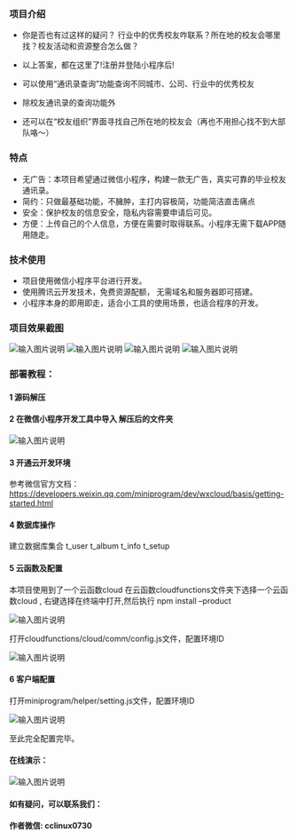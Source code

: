 
### 项目介绍

- 你是否也有过这样的疑问？ 行业中的优秀校友咋联系？所在地的校友会哪里找？校友活动和资源整合怎么做？

- 以上答案，都在这里了!注册并登陆小程序后!

- 可以使用“通讯录查询”功能查询不同城市、公司、行业中的优秀校友
- 除校友通讯录的查询功能外

- 还可以在“校友组织”界面寻找自己所在地的校友会（再也不用担心找不到大部队咯～）


### 特点

- 无广告：本项目希望通过微信小程序，构建一款无广告，真实可靠的毕业校友通讯录。
- 简约：只做最基础功能，不臃肿，主打内容极简，功能简洁直击痛点
- 安全：保护校友的信息安全，隐私内容需要申请后可见。
- 方便：上传自己的个人信息，方便在需要时取得联系。小程序无需下载APP随用随走。


### 技术使用

- 项目使用微信小程序平台进行开发。
- 使用腾讯云开发技术，免费资源配额，	无需域名和服务器即可搭建。
- 小程序本身的即用即走，适合小工具的使用场景，也适合程序的开发。

### 项目效果截图

 ![输入图片说明](https://images.gitee.com/uploads/images/2021/0818/185108_97d44d8d_9601221.png "屏幕截图.png")
 ![输入图片说明](https://images.gitee.com/uploads/images/2021/0818/185219_7d68df93_9601221.png "屏幕截图.png")
![输入图片说明](https://images.gitee.com/uploads/images/2021/0818/185251_195c091a_9601221.png "屏幕截图.png")
![输入图片说明](https://images.gitee.com/uploads/images/2021/0818/185317_54bc83b7_9601221.png "屏幕截图.png")

### 部署教程：

#### 1 源码解压
 

#### 2 在微信小程序开发工具中导入 解压后的文件夹
![输入图片说明](https://images.gitee.com/uploads/images/2020/1122/060102_2f8d8f02_1810934.png "导入.png")


 

#### 3 开通云开发环境
  参考微信官方文档：https://developers.weixin.qq.com/miniprogram/dev/wxcloud/basis/getting-started.html

#### 4 数据库操作
建立数据库集合
t_user
t_album
t_info
t_setup

#### 5 云函数及配置
本项目使用到了一个云函数cloud
在云函数cloudfunctions文件夹下选择一个云函数cloud , 右键选择在终端中打开,然后执行 
npm install –product

![输入图片说明](https://images.gitee.com/uploads/images/2020/1122/060144_cb89de4a_1810934.png "云函数.png")



 

打开cloudfunctions/cloud/comm/config.js文件，配置环境ID

![输入图片说明](https://images.gitee.com/uploads/images/2020/1122/060154_ea7c36a1_1810934.png "云函数配置.png")


 


#### 6  客户端配置
打开miniprogram/helper/setting.js文件，配置环境ID

![输入图片说明](https://images.gitee.com/uploads/images/2020/1122/060203_71503106_1810934.png "客户端配置.png")


 



至此完全配置完毕。

#### 在线演示：
 ![输入图片说明](https://images.gitee.com/uploads/images/2021/0818/185531_f380b4d8_9601221.jpeg "CC校友录平台公众号-qr.jpg")

 


#### 如有疑问，可以联系我们： 
#### 作者微信:  cclinux0730 


